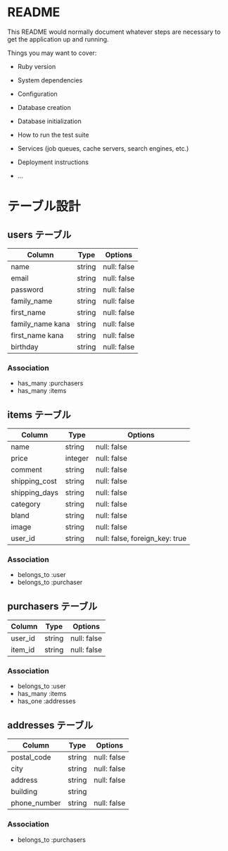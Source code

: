 # README

This README would normally document whatever steps are necessary to get the
application up and running.

Things you may want to cover:

* Ruby version

* System dependencies

* Configuration

* Database creation

* Database initialization

* How to run the test suite

* Services (job queues, cache servers, search engines, etc.)

* Deployment instructions

* ...


# テーブル設計

## users テーブル

| Column           | Type   | Options     |
| ---------------- | ------ | ----------- |
| name             | string | null: false |
| email            | string | null: false |
| password         | string | null: false |
| family_name      | string | null: false |
| first_name       | string | null: false |
| family_name kana | string | null: false |
| first_name kana  | string | null: false |
| birthday         | string | null: false |

### Association
- has_many :purchasers
- has_many :items

## items テーブル

| Column           | Type    | Options                        |
| ---------------- | ------- | ------------------------------ |
| name             | string  | null: false                    |
| price            | integer | null: false                    |
| comment          | string  | null: false                    |
| shipping_cost    | string  | null: false                    |
| shipping_days    | string  | null: false                    |
| category         | string  | null: false                    |
| bland            | string  | null: false                    |
| image            | string  | null: false                    |
| user_id          | string  | null: false, foreign_key: true |

### Association

- belongs_to :user
- belongs_to :purchaser

## purchasers テーブル

| Column           | Type   | Options     |
| ---------------- | ------ | ----------- |
| user_id          | string | null: false |
| item_id          | string | null: false |

### Association

- belongs_to :user
- has_many :items
- has_one :addresses

## addresses テーブル

| Column           | Type   | Options     |
| ---------------- | ------ | ----------- |
| postal_code      | string | null: false |
| city             | string | null: false |
| address          | string | null: false |
| building         | string |             |
| phone_number     | string | null: false |
### Association

- belongs_to :purchasers
